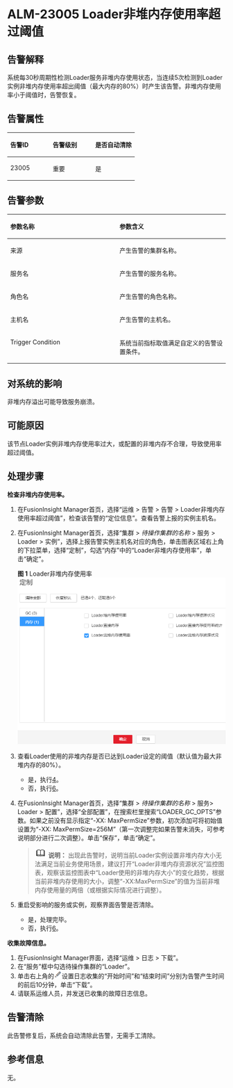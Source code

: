 # ALM-23005 Loader非堆内存使用率超过阈值<a name="ALM-23005"></a>

## 告警解释<a name="section45844938"></a>

系统每30秒周期性检测Loader服务非堆内存使用状态，当连续5次检测到Loader实例非堆内存使用率超出阈值（最大内存的80%）时产生该告警。非堆内存使用率小于阈值时，告警恢复。

## 告警属性<a name="section9951266"></a>

<a name="table28831118"></a>
<table><thead align="left"><tr id="row11229151"><th class="cellrowborder" valign="top" width="33.33333333333333%" id="mcps1.1.4.1.1"><p id="p37146043"><a name="p37146043"></a><a name="p37146043"></a>告警ID</p>
</th>
<th class="cellrowborder" valign="top" width="33.33333333333333%" id="mcps1.1.4.1.2"><p id="p56039503"><a name="p56039503"></a><a name="p56039503"></a>告警级别</p>
</th>
<th class="cellrowborder" valign="top" width="33.33333333333333%" id="mcps1.1.4.1.3"><p id="p42905924"><a name="p42905924"></a><a name="p42905924"></a>是否自动清除</p>
</th>
</tr>
</thead>
<tbody><tr id="row52827842"><td class="cellrowborder" valign="top" width="33.33333333333333%" headers="mcps1.1.4.1.1 "><p id="p51196784"><a name="p51196784"></a><a name="p51196784"></a>23005</p>
</td>
<td class="cellrowborder" valign="top" width="33.33333333333333%" headers="mcps1.1.4.1.2 "><p id="p53298806"><a name="p53298806"></a><a name="p53298806"></a>重要</p>
</td>
<td class="cellrowborder" valign="top" width="33.33333333333333%" headers="mcps1.1.4.1.3 "><p id="p22236029"><a name="p22236029"></a><a name="p22236029"></a>是</p>
</td>
</tr>
</tbody>
</table>

## 告警参数<a name="section22452530"></a>

<a name="table56287916"></a>
<table><thead align="left"><tr id="row44491726"><th class="cellrowborder" valign="top" width="50%" id="mcps1.1.3.1.1"><p id="p47060014"><a name="p47060014"></a><a name="p47060014"></a>参数名称</p>
</th>
<th class="cellrowborder" valign="top" width="50%" id="mcps1.1.3.1.2"><p id="p53764762"><a name="p53764762"></a><a name="p53764762"></a>参数含义</p>
</th>
</tr>
</thead>
<tbody><tr id="row202818478160"><td class="cellrowborder" valign="top" width="50%" headers="mcps1.1.3.1.1 "><p id="p13858113752316"><a name="p13858113752316"></a><a name="p13858113752316"></a>来源</p>
</td>
<td class="cellrowborder" valign="top" width="50%" headers="mcps1.1.3.1.2 "><p id="p187931338134115"><a name="p187931338134115"></a><a name="p187931338134115"></a>产生告警的集群名称。</p>
</td>
</tr>
<tr id="row59978491"><td class="cellrowborder" valign="top" width="50%" headers="mcps1.1.3.1.1 "><p id="p39123317"><a name="p39123317"></a><a name="p39123317"></a>服务名</p>
</td>
<td class="cellrowborder" valign="top" width="50%" headers="mcps1.1.3.1.2 "><p id="p59616187"><a name="p59616187"></a><a name="p59616187"></a>产生告警的服务名称。</p>
</td>
</tr>
<tr id="row66783642"><td class="cellrowborder" valign="top" width="50%" headers="mcps1.1.3.1.1 "><p id="p37226997"><a name="p37226997"></a><a name="p37226997"></a>角色名</p>
</td>
<td class="cellrowborder" valign="top" width="50%" headers="mcps1.1.3.1.2 "><p id="p13702426"><a name="p13702426"></a><a name="p13702426"></a>产生告警的角色名称。</p>
</td>
</tr>
<tr id="row56212973"><td class="cellrowborder" valign="top" width="50%" headers="mcps1.1.3.1.1 "><p id="p66118565"><a name="p66118565"></a><a name="p66118565"></a>主机名</p>
</td>
<td class="cellrowborder" valign="top" width="50%" headers="mcps1.1.3.1.2 "><p id="p50109826"><a name="p50109826"></a><a name="p50109826"></a>产生告警的主机名。</p>
</td>
</tr>
<tr id="row48335250"><td class="cellrowborder" valign="top" width="50%" headers="mcps1.1.3.1.1 "><p id="p22841184"><a name="p22841184"></a><a name="p22841184"></a>Trigger Condition</p>
</td>
<td class="cellrowborder" valign="top" width="50%" headers="mcps1.1.3.1.2 "><p id="p38196655"><a name="p38196655"></a><a name="p38196655"></a>系统当前指标取值满足自定义的告警设置条件。</p>
</td>
</tr>
</tbody>
</table>

## 对系统的影响<a name="section746180"></a>

非堆内存溢出可能导致服务崩溃。

## 可能原因<a name="section6715626"></a>

该节点Loader实例非堆内存使用率过大，或配置的非堆内存不合理，导致使用率超过阈值。

## 处理步骤<a name="section60440635"></a>

**检查非堆内存使用率。**

1.  在FusionInsight Manager首页，选择“运维 \> 告警 \> 告警 \> Loader非堆内存使用率超过阈值”，检查该告警的“定位信息”。查看告警上报的实例主机名。
2.  在FusionInsight Manager首页，选择“集群 \>  _待操作集群的名称_  \> 服务 \> Loader \> 实例”，选择上报告警实例主机名对应的角色，单击图表区域右上角的下拉菜单，选择“定制”，勾选“内存”中的“Loader非堆内存使用率”，单击“确定”。

    **图 1**  Loader非堆内存使用率<a name="fig142857267518"></a>  
    ![](figures/Loader非堆内存使用率.png "Loader非堆内存使用率")

3.  查看Loader使用的非堆内存是否已达到Loader设定的阈值（默认值为最大非堆内存的80%）。
    -   是，执行[4](#li59563582172012)。
    -   否，执行[6](#d0e41420)。

4.  <a name="li59563582172012"></a>在FusionInsight Manager首页，选择“集群 \>  _待操作集群的名称_  \> 服务\> Loader \> 配置”，选择“全部配置”，在搜索栏里搜索“LOADER\_GC\_OPTS”参数。如果之前没有显示指定“-XX: MaxPermSize”参数，初次添加可将初始值设置为“-XX: MaxPermSize=256M”（第一次调整完如果告警未消失，可参考说明部分进行二次调整）。单击“保存”，单击“确定”。

    >![](public_sys-resources/icon-note.gif) **说明：** 
    >出现此告警时，说明当前Loader实例设置非堆内存大小无法满足当前业务使用场景，建议打开“Loader非堆内存资源状况”监控图表，观察该监控图表中“Loader使用的非堆内存大小”的变化趋势，根据当前非堆内存使用的大小，调整“-XX:MaxPermSize”的值为当前非堆内存使用量的两倍（或根据实际情况进行调整）。

5.  重启受影响的服务或实例，观察界面告警是否清除。
    -   是，处理完毕。
    -   否，执行[6](#d0e41420)。


**收集故障信息。**

1.  <a name="d0e41420"></a>在FusionInsight Manager界面，选择“运维 \> 日志 \> 下载”。
2.  在“服务”框中勾选待操作集群的“Loader”。
3.  单击右上角的![](figures/zh-cn_image_0263895532.png)设置日志收集的“开始时间”和“结束时间”分别为告警产生时间的前后10分钟，单击“下载”。
4.  请联系运维人员，并发送已收集的故障日志信息。

## 告警清除<a name="section169311343318"></a>

此告警修复后，系统会自动清除此告警，无需手工清除。

## 参考信息<a name="section19896826"></a>

无。

